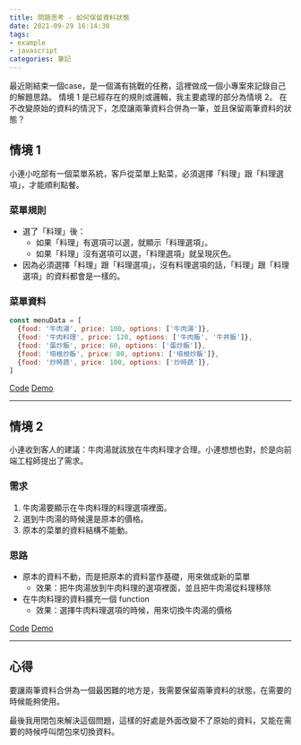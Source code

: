 ```yaml
---
title: 問題思考 - 如何保留資料狀態
date: 2021-09-29 16:14:30
tags:
- example
- javascript
categories: 筆記
---
```


最近剛結束一個case，是一個滿有挑戰的任務，這裡做成一個小專案來記錄自己的解題思路。
情境 1 是已經存在的規則或邏輯，我主要處理的部分為情境 2。
在不改變原始的資料的情況下，怎麼讓兩筆資料合併為一筆，並且保留兩筆資料的狀態？

<!-- more -->

## 情境 1
小連小吃部有一個菜單系統，客戶從菜單上點菜，必須選擇「料理」跟「料理選項」，才能順利點餐。

### 菜單規則
- 選了「料理」後：
  - 如果「料理」有選項可以選，就顯示「料理選項」。
  - 如果「料理」沒有選項可以選，「料理選項」就呈現灰色。
- 因為必須選擇「料理」跟「料理選項」，沒有料理選項的話，「料理」跟「料理選項」的資料都會是一樣的。

### 菜單資料
```javascript
const menuData = [
  {food: '牛肉湯', price: 100, options: ['牛肉湯']},
  {food: '牛肉料理', price: 120, options: ['牛肉飯', '牛丼飯']},
  {food: '蛋炒飯', price: 60, options: ['蛋炒飯']},
  {food: '培根炒飯', price: 80, options: ['培根炒飯']},
  {food: '炒時蔬', price: 100, options: ['炒時蔬']},
]

```
[Code](https://github.com/BolasLien/my-example/menu-scenario/blob/master/version1.html)
[Demo](https://bolaslien.github.io/my-example/menu-scenario/version1)

---

## 情境 2
小連收到客人的建議：牛肉湯就該放在牛肉料理才合理。小連想想也對，於是向前端工程師提出了需求。

### 需求
1. 牛肉湯要顯示在牛肉料理的料理選項裡面。
2. 選到牛肉湯的時候還是原本的價格。
3. 原本的菜單的資料結構不能動。

### 思路
- 原本的資料不動，而是把原本的資料當作基礎，用來做成新的菜單
  - 效果：把牛肉湯放到牛肉料理的選項裡面，並且把牛肉湯從料理移除
- 在牛肉料理的資料擴充一個 function
  - 效果：選擇牛肉料理選項的時候，用來切換牛肉湯的價格


[Code](https://github.com/BolasLien/my-example/menu-scenario/blob/master/version1.html)
[Demo](https://bolaslien.github.io/my-example/menu-scenario/version2)

---

## 心得

要讓兩筆資料合併為一個最困難的地方是，我需要保留兩筆資料的狀態，在需要的時候能夠使用。

最後我用閉包來解決這個問題，這樣的好處是外面改變不了原始的資料，又能在需要的時候呼叫閉包來切換資料。